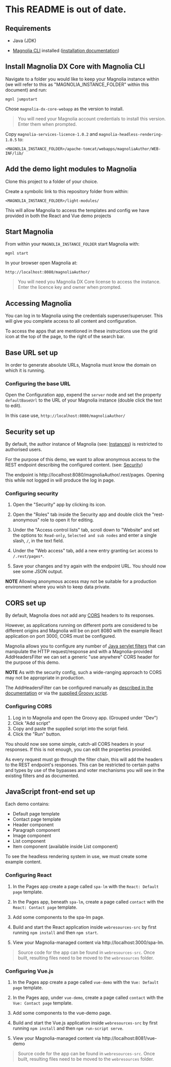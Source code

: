 # This README is out of date.

## Requirements

- Java (JDK)

- [Magnolia CLI](https://www.npmjs.com/package/@magnolia/cli) installed ([installation documentation](https://documentation.magnolia-cms.com/display/DOCS/Magnolia+CLI+v3))

## Install Magnolia DX Core with Magnolia CLI

Navigate to a folder you would like to keep your Magnolia instance within (we will refer to this as
"MAGNOLIA_INSTANCE_FOLDER" within this document) and run:

```
mgnl jumpstart
```

Chose `magnolia-dx-core-webapp` as the version to install.

> You will need your Magnolia account credentials to install this version. Enter them when prompted.

Copy `magnolia-services-licence-1.0.2` and `magnolia-headless-rendering-1.0.5` to:

```
<MAGNOLIA_INSTANCE_FOLDER>/apache-tomcat/webapps/magnoliaAuthor/WEB-INF/lib/
```

## Add the demo light modules to Magnolia

Clone this project to a folder of your choice.

Create a symbolic link to this repository folder from within:

```
<MAGNOLIA_INSTANCE_FOLDER>/light-modules/
```

This will allow Magnolia to access the templates and config we have provided in both the React and Vue demo projects

## Start Magnolia

From within your `MAGNOLIA_INSTANCE_FOLDER` start Magnolia with:

```
mgnl start
```

In your browser open Magnolia at:

```
http://localhost:8080/magnoliaAuthor/
```

> You will need you Magnolia DX Core license to access the instance. Enter the licence key and owner when prompted.

## Accessing Magnolia
You can log in to Magnolia using the credentials superuser/superuser.
This will give you complete access to all content and configuration.

To access the apps that are mentioned in these instructions use the grid icon at the top of the page, to the right
of the search bar.

## Base URL set up

In order to generate absolute URLs, Magnolia must know the domain on which it is running.

### Configuring the base URL 
Open the Configuration app, expend the `server` node and set the property `defaultBaseUrl` to the URL of
your Magnolia instance (double click the text to edit).

In this case use, `http://localhost:8080/magnoliaAuthor/`

## Security set up

By default, the author instance of Magnolia
(see: [Instances](https://documentation.magnolia-cms.com/display/DOCS61/Instances)) is restricted to authorised users.

For the purpose of this demo, we want to allow anonymous access to the REST endpoint describing the configured content.
(see: [Security](https://documentation.magnolia-cms.com/display/DOCS61/Security))

The endpoint is http://localhost:8080/magnoliaAuthor/.rest/pages.
Opening this while not logged in will produce the log in page.

### Configuring security
1. Open the "Security" app by clicking its icon.

1. Open the "Roles" tab inside the Security app and double click the "rest-anonymous" role to open it for editing.

1. Under the "Access control lists" tab, scroll down to "Website" and set the options to: ```Read-only```, ```Selected and sub nodes``` and enter a single slash, ```/```, in the text field.

1. Under the "Web access" tab, add a new entry granting `Get` access to `/.rest/pages*`.

1. Save your changes and try again with the endpoint URL. You should now see some JSON output.

**NOTE** Allowing anonymous access may not be suitable for a production environment where you wish to keep data private.

## CORS set up

By default, Magnolia does not add any [CORS](https://developer.mozilla.org/en-US/docs/Web/HTTP/CORS) headers to its responses.

However, as applications running on different ports are considered to be different origins and Magnolia will be on
port 8080 with the example React application on port 3000, CORS must be configured.

Magnolia allows you to configure any number of
[Java servlet filters](https://www.oracle.com/technetwork/java/filters-137243.html) that can manipulate the HTTP
request/response and with a Magnolia-provided AddHeadersFilter we can set a generic "use anywhere" CORS header for the purpose of this demo.

**NOTE** As with the security config, such a wide-ranging approach to CORS may not be appropriate in production.

The AddHeadersFilter can be configured manually as [described in the documentation](https://documentation.magnolia-cms.com/display/DOCS61/Filters#Filters-AddingHTTPheaders)
or via the [supplied Groovy script](add-cors-filter.groovy).

### Configuring CORS
1. Log in to Magnolia and open the Groovy app. (Grouped under "Dev")
1. Click "Add script"
1. Copy and paste the supplied script into the script field.
1. Click the "Run" button.

You should now see some simple, catch-all CORS headers in your responses. If this is not enough, you can edit the properties provided.

As every request must go through the filter chain, this will add the headers to the REST endpoint's responses. This can be restricted to certain paths and types by use of the bypasses and voter mechanisms you will see in the existing filters and as documented.

## JavaScript front-end set up

Each demo contains:

- Default page template
- Contact page template
- Header component
- Paragraph component
- Image component
- List component
- Item component (available inside List component)

To see the headless rendering system in use, we must create some example content.

### Configuring React

1. In the Pages app create a page called `spa-lm` with the `React: Default page` template.

1. In the Pages app, beneath `spa-lm`, create a page called `contact` with the `React: Contact page` template.

1. Add some components to the spa-lm page. 

1. Build and start the React application inside `webresources-src` by first running `npm install` and then `npm start`.

1. View your Magnolia-managed content via http://localhost:3000/spa-lm.

> Source code for the app can be found in `webresources-src`.
> Once built, resulting files need to be moved to the `webresources` folder.

### Configuring Vue.js

1. In the Pages app create a page called `vue-demo` with the `Vue: Default page` template.

1. In the Pages app, under `vue-demo`, create a page called `contact` with the `Vue: Contact page` template.

1. Add some components to the vue-demo page.

1. Build and start the Vue.js application inside `webresources-src` by first running `npm install` and then
`npm run-script serve`.

1. View your Magnolia-managed content via http://localhost:8081/vue-demo

> Source code for the app can be found in `webresources-src`.
> Once built, resulting files need to be moved to the `webresources` folder.
